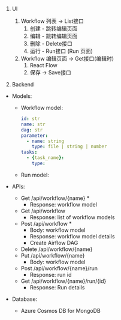 1. UI
   1. Workflow 列表 -> List接口
      1. 创建 - 跳转编辑页面
      2. 编辑 - 跳转编辑页面
      3. 删除 - Delete接口
      4. 运行 - Run接口 (Run 页面)
   2. Workflow 编辑页面 -> Get接口(编辑时)
      1. React Flow
      2. 保存 -> Save接口

2. Backend
  - Models:
    - Workflow model:
      ```yaml
      id: str
      name: str
      dag: str
      parameter:
        - name: string
          type: file | string | number
      tasks: 
        - {task_name}:
          type: 
      ```
    - Run model:
  - APIs:
    - Get /api/workflow/{name} *
      - Response: workflow model
    - Get /api/workflow
      - Response: list of workflow models
    - Post /api/workflow *
      - Body: workflow model
      - Response: workflow model details
      - Create Airflow DAG
    - Delete /api/workflow/{name}
    - Put /api/workflow/{name}
      - Body: workflow model 
    - Post /api/workflow/{name}/run
      - Response: run id
    - Get /api/workflow/{name}/run/{id}
      - Response: Run details

  - Database:
    - Azure Cosmos DB for MongoDB


